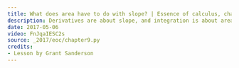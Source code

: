 ```yaml
---
title: What does area have to do with slope? | Essence of calculus, chapter 9
description: Derivatives are about slope, and integration is about area.  These ideas seem completely different, so why are they inverses?
date: 2017-05-06
video: FnJqaIESC2s
source: _2017/eoc/chapter9.py
credits:
- Lesson by Grant Sanderson
---
```

